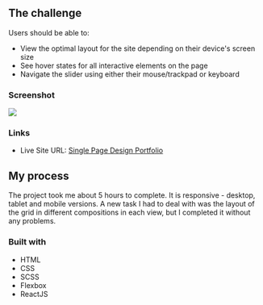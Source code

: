 
## The challenge

Users should be able to:

- View the optimal layout for the site depending on their device's screen size
- See hover states for all interactive elements on the page
- Navigate the slider using either their mouse/trackpad or keyboard

### Screenshot

![](./screenshot.jpg)

### Links

- Live Site URL: [Single Page Design Portfolio](https://single-page-design-rosy.vercel.app/)

## My process

The project took me about 5 hours to complete. It is responsive - desktop, tablet and mobile versions. A new task I had to deal with was the layout of the grid in different compositions in each view, but I completed it without any problems.

### Built with

- HTML
- CSS 
- SCSS
- Flexbox
- ReactJS
